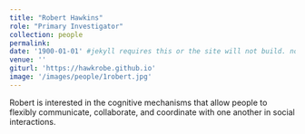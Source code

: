 ```yaml
---
title: "Robert Hawkins"
role: "Primary Investigator"
collection: people
permalink: 
date: '1900-01-01' #jekyll requires this or the site will not build. not sure what it does yet. order?
venue: ''
giturl: 'https://hawkrobe.github.io'
image: '/images/people/1robert.jpg'
---
```

Robert is interested in the cognitive mechanisms that allow people to flexibly communicate, collaborate, and coordinate with one another in social interactions.
